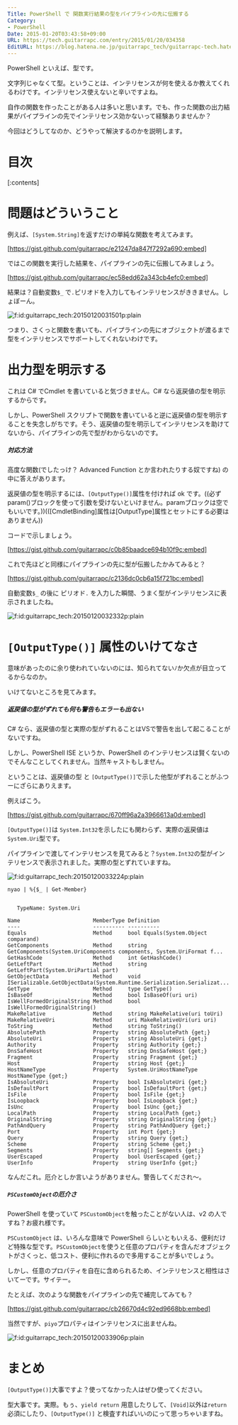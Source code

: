 ```yaml
---
Title: PowerShell で 関数実行結果の型をパイプラインの先に伝搬する
Category:
- PowerShell
Date: 2015-01-20T03:43:58+09:00
URL: https://tech.guitarrapc.com/entry/2015/01/20/034358
EditURL: https://blog.hatena.ne.jp/guitarrapc_tech/guitarrapc-tech.hatenablog.com/atom/entry/8454420450080808287
---
```


PowerShell といえば、型です。

文字列じゃなくて型。ということは、インテリセンスが何を使えるか教えてくれるわけです。インテリセンス使えないと辛いですよね。

自作の関数を作ったことがある人は多いと思います。でも、作った関数の出力結果がパイプラインの先でインテリセンス効かないって経験ありませんか？

今回はどうしてなのか、どうやって解決するのかを説明します。

# 目次

[:contents]

# 問題はどういうこと

例えば、```[System.String]```を返すだけの単純な関数を考えてみます。

[https://gist.github.com/guitarrapc/e21247da847f7292a690:embed]

ではこの関数を実行した結果を、パイプラインの先に伝搬してみましょう。

[https://gist.github.com/guitarrapc/ec58edd62a343cb4efc0:embed]


結果は？自動変数```$_``` で```.```ピリオドを入力してもインテリセンスがききません。しょぼーん。

<p><span itemscope itemtype="https://schema.org/Photograph"><img src="https://cdn-ak.f.st-hatena.com/images/fotolife/g/guitarrapc_tech/20150120/20150120031501.png" alt="f:id:guitarrapc_tech:20150120031501p:plain" title="f:id:guitarrapc_tech:20150120031501p:plain" class="hatena-fotolife" itemprop="image"></span></p>

つまり、さくっと関数を書いても、パイプラインの先にオブジェクトが渡るまで型をインテリセンスでサポートしてくれないわけです。

# 出力型を明示する

これは C# でCmdlet を書いていると気づきません。C# なら返戻値の型を明示するからです。

しかし、PowerShell スクリプトで関数を書いていると逆に返戻値の型を明示することを失念しがちです。そう、返戻値の型を明示してインテリセンスを助けてないから、パイプラインの先で型がわからないのです。

##### 対応方法

高度な関数(でしたっけ？ Advanced Function とか言われたりする奴ですね) の中に答えがあります。

返戻値の型を明示するには、```[OutputType()]```属性を付ければ ok です。((必ずparam()ブロックを使って引数を受けないといけません。paramブロックは空でもいいです。))(([CmdletBinding]属性は[OutputType]属性とセットにする必要はありません))

コードで示しましょう。

[https://gist.github.com/guitarrapc/c0b85baadce694b10f9c:embed]

これで先ほどと同様にパイプラインの先に型が伝搬したかみてみると？

[https://gist.github.com/guitarrapc/c2136dc0cb6a15f721bc:embed]


自動変数```$_``` の後に ピリオド```.``` を入力した瞬間、うまく型がインテリセンスに表示されましたね。

<p><span itemscope itemtype="https://schema.org/Photograph"><img src="https://cdn-ak.f.st-hatena.com/images/fotolife/g/guitarrapc_tech/20150120/20150120032332.png" alt="f:id:guitarrapc_tech:20150120032332p:plain" title="f:id:guitarrapc_tech:20150120032332p:plain" class="hatena-fotolife" itemprop="image"></span></p>

# ```[OutputType()]``` 属性のいけてなさ

意味があったのに余り使われていないのには、知られてないﾉか欠点が目立ってるからなのか。

いけてないところを見てみます。

##### 返戻値の型がずれても何も警告もエラーも出ない

C# なら、返戻値の型と実際の型がずれることはVSで警告を出して起こることがないですね。

しかし、PowerShell ISE というか、PowerShell のインテリセンスは賢くないのでそんなことしてくれません。当然キャストもしません。

ということは、返戻値の型 と ```[OutputType()]```で示した他型がずれることがふつーにざらにありえます。

例えばこう。

[https://gist.github.com/guitarrapc/670ff96a2a3966613a0d:embed]

```[OutputType()]```は ```System.Int32```を示したにも関わらず、実際の返戻値は ```System.Uri```型です。

パイプラインで渡してインテリセンスを見てみると？```System.Int32```の型がインテリセンスで表示されました。実際の型とずれていますね。

<p><span itemscope itemtype="https://schema.org/Photograph"><img src="https://cdn-ak.f.st-hatena.com/images/fotolife/g/guitarrapc_tech/20150120/20150120033224.png" alt="f:id:guitarrapc_tech:20150120033224p:plain" title="f:id:guitarrapc_tech:20150120033224p:plain" class="hatena-fotolife" itemprop="image"></span></p>

```
nyao | %{$_ | Get-Member}


   TypeName: System.Uri

Name                       MemberType Definition                                                                 
----                       ---------- ----------                                                                 
Equals                     Method     bool Equals(System.Object comparand)                                       
GetComponents              Method     string GetComponents(System.UriComponents components, System.UriFormat f...
GetHashCode                Method     int GetHashCode()                                                          
GetLeftPart                Method     string GetLeftPart(System.UriPartial part)                                 
GetObjectData              Method     void ISerializable.GetObjectData(System.Runtime.Serialization.Serializat...
GetType                    Method     type GetType()                                                             
IsBaseOf                   Method     bool IsBaseOf(uri uri)                                                     
IsWellFormedOriginalString Method     bool IsWellFormedOriginalString()                                          
MakeRelative               Method     string MakeRelative(uri toUri)                                             
MakeRelativeUri            Method     uri MakeRelativeUri(uri uri)                                               
ToString                   Method     string ToString()                                                          
AbsolutePath               Property   string AbsolutePath {get;}                                                 
AbsoluteUri                Property   string AbsoluteUri {get;}                                                  
Authority                  Property   string Authority {get;}                                                    
DnsSafeHost                Property   string DnsSafeHost {get;}                                                  
Fragment                   Property   string Fragment {get;}                                                     
Host                       Property   string Host {get;}                                                         
HostNameType               Property   System.UriHostNameType HostNameType {get;}                                 
IsAbsoluteUri              Property   bool IsAbsoluteUri {get;}                                                  
IsDefaultPort              Property   bool IsDefaultPort {get;}                                                  
IsFile                     Property   bool IsFile {get;}                                                         
IsLoopback                 Property   bool IsLoopback {get;}                                                     
IsUnc                      Property   bool IsUnc {get;}                                                          
LocalPath                  Property   string LocalPath {get;}                                                    
OriginalString             Property   string OriginalString {get;}                                               
PathAndQuery               Property   string PathAndQuery {get;}                                                 
Port                       Property   int Port {get;}                                                            
Query                      Property   string Query {get;}                                                        
Scheme                     Property   string Scheme {get;}                                                       
Segments                   Property   string[] Segments {get;}                                                   
UserEscaped                Property   bool UserEscaped {get;}                                                    
UserInfo                   Property   string UserInfo {get;}                                                     
```

なんだこれ。厄介としか言いようがありません。警告してくだされ～。

##### ```PSCustomObject```の厄介さ

PowerShell を使っていて ```PSCustomObject```を触ったことがない人は、v2 の人ですね？お疲れ様です。

```PSCustomObject``` は、いろんな意味で PowerShell らしいともいえる、便利だけど特殊な型です。```PSCustomObject```を使うと任意のプロパティを含んだオブジェクトがさくっと、低コスト、便利に作れるので多用することが多いでしょう。

しかし、任意のプロパティを自在に含められるため、インテリセンスと相性はさいてーです。サイテー。

たとえば、次のような関数をパイプラインの先で補完してみても？

[https://gist.github.com/guitarrapc/cb26670d4c92ed9668bb:embed]

当然ですが、```piyo```プロパティはインテリセンスに出ませんね。

<p><span itemscope itemtype="https://schema.org/Photograph"><img src="https://cdn-ak.f.st-hatena.com/images/fotolife/g/guitarrapc_tech/20150120/20150120033906.png" alt="f:id:guitarrapc_tech:20150120033906p:plain" title="f:id:guitarrapc_tech:20150120033906p:plain" class="hatena-fotolife" itemprop="image"></span></p>


# まとめ

```[OutputType()]```大事ですよ？使ってなかった人はぜひ使ってください。

型大事です。実際。もぅ、```yield return``` 用意したりして、```[Void]```以外は```return``` 必須にしたり、```[OutputType()]``` と検査すればいいのにって思っちゃいますね。
